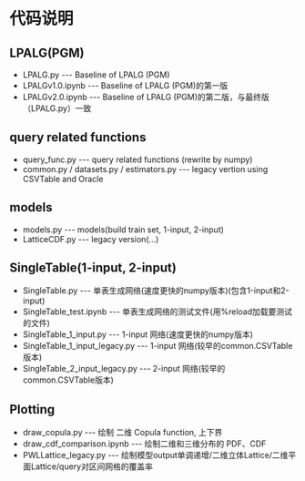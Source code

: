 # 代码说明


## LPALG(PGM)
- LPALG.py                   --- Baseline of LPALG (PGM)
- LPALGv1.0.ipynb            --- Baseline of LPALG (PGM)的第一版
- LPALGv2.0.ipynb            --- Baseline of LPALG (PGM)的第二版，与最终版（LPALG.py）一致


## query related functions
- query_func.py              --- query related functions (rewrite by numpy)
- common.py / datasets.py / estimators.py  --- legacy vertion using CSVTable and Oracle


## models
- models.py                  --- models(build train set, 1-input, 2-input)
- LatticeCDF.py              --- legacy version(...)


## SingleTable(1-input, 2-input)
- SingleTable.py                 --- 单表生成网络(速度更快的numpy版本)(包含1-input和2-input)
- SingleTable_test.ipynb         --- 单表生成网络的测试文件(用%reload加载要测试的文件)
- SingleTable_1_input.py         --- 1-input 网络(速度更快的numpy版本)
- SingleTable_1_input_legacy.py  --- 1-input 网络(较早的common.CSVTable版本)
- SingleTable_2_input_legacy.py  --- 2-input 网络(较早的common.CSVTable版本)



## Plotting
- draw_copula.py             --- 绘制 二维 Copula function, 上下界
- draw_cdf_comparison.ipynb  --- 绘制二维和三维分布的 PDF、CDF
- PWLLattice_legacy.py       --- 绘制模型output单调递增/二维立体Lattice/二维平面Lattice/query对区间网格的覆盖率
